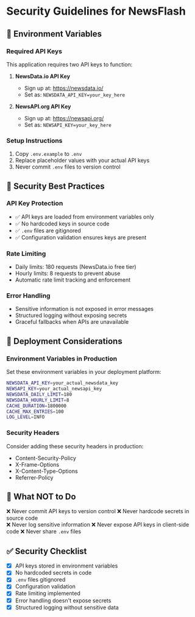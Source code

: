# Security Guidelines for NewsFlash

## 🔐 Environment Variables

### Required API Keys
This application requires two API keys to function:

1. **NewsData.io API Key**
   - Sign up at: https://newsdata.io/
   - Set as: `NEWSDATA_API_KEY=your_key_here`

2. **NewsAPI.org API Key** 
   - Sign up at: https://newsapi.org/
   - Set as: `NEWSAPI_KEY=your_key_here`

### Setup Instructions
1. Copy `.env.example` to `.env`
2. Replace placeholder values with your actual API keys
3. Never commit `.env` files to version control

## 🚨 Security Best Practices

### API Key Protection
- ✅ API keys are loaded from environment variables only
- ✅ No hardcoded keys in source code
- ✅ `.env` files are gitignored
- ✅ Configuration validation ensures keys are present

### Rate Limiting
- Daily limits: 180 requests (NewsData.io free tier)
- Hourly limits: 8 requests to prevent abuse
- Automatic rate limit tracking and enforcement

### Error Handling
- Sensitive information is not exposed in error messages
- Structured logging without exposing secrets
- Graceful fallbacks when APIs are unavailable

## 🔄 Deployment Considerations

### Environment Variables in Production
Set these environment variables in your deployment platform:

```bash
NEWSDATA_API_KEY=your_actual_newsdata_key
NEWSAPI_KEY=your_actual_newsapi_key
NEWSDATA_DAILY_LIMIT=180
NEWSDATA_HOURLY_LIMIT=8
CACHE_DURATION=1800000
CACHE_MAX_ENTRIES=100
LOG_LEVEL=INFO
```

### Security Headers
Consider adding these security headers in production:
- Content-Security-Policy
- X-Frame-Options
- X-Content-Type-Options
- Referrer-Policy

## 🚨 What NOT to Do

❌ Never commit API keys to version control
❌ Never hardcode secrets in source code  
❌ Never log sensitive information
❌ Never expose API keys in client-side code
❌ Never share `.env` files

## ✅ Security Checklist

- [x] API keys stored in environment variables
- [x] No hardcoded secrets in code
- [x] `.env` files gitignored
- [x] Configuration validation
- [x] Rate limiting implemented
- [x] Error handling doesn't expose secrets
- [x] Structured logging without sensitive data
